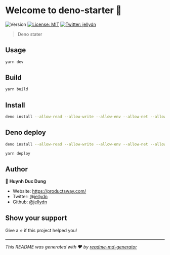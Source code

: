 # Welcome to deno-starter 👋

![Version](https://img.shields.io/badge/version-0.1.0-blue.svg?cacheSeconds=2592000)
[![License: MIT](https://img.shields.io/badge/License-MIT-yellow.svg)](#)
[![Twitter: jellydn](https://img.shields.io/twitter/follow/jellydn.svg?style=social)](https://twitter.com/jellydn)

> Deno stater

## Usage

```sh
yarn dev
```

## Build

```sh
yarn build
```

## Install

```sh
deno install --allow-read --allow-write --allow-env --allow-net --allow-run --no-check -f https://raw.githubusercontent.com/jellydn/deno-stater/main/main.ts
```

## Deno deploy

```sh
deno install --allow-read --allow-write --allow-env --allow-net --allow-run --no-check -f https://deno.land/x/deploy/deployctl.ts

yarn deploy
```

## Author

👤 **Huynh Duc Dung**

- Website: https://productsway.com/
- Twitter: [@jellydn](https://twitter.com/jellydn)
- Github: [@jellydn](https://github.com/jellydn)

## Show your support

Give a ⭐️ if this project helped you!

---

_This README was generated with ❤️ by [readme-md-generator](https://github.com/kefranabg/readme-md-generator)_

```

```
